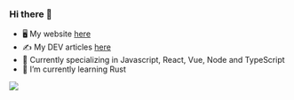 ### Hi there 👋

- 🖥️ My website [here](https://sbeaury.github.io/)
- ✍️ My DEV articles [here](https://dev.to/sbeaury/)
- 🔭 Currently specializing in Javascript, React, Vue, Node and TypeScript
- 🌱 I’m currently learning Rust

<img align="center" src="https://github-readme-stats.vercel.app/api/?username=sbeaury&theme=dark" />
